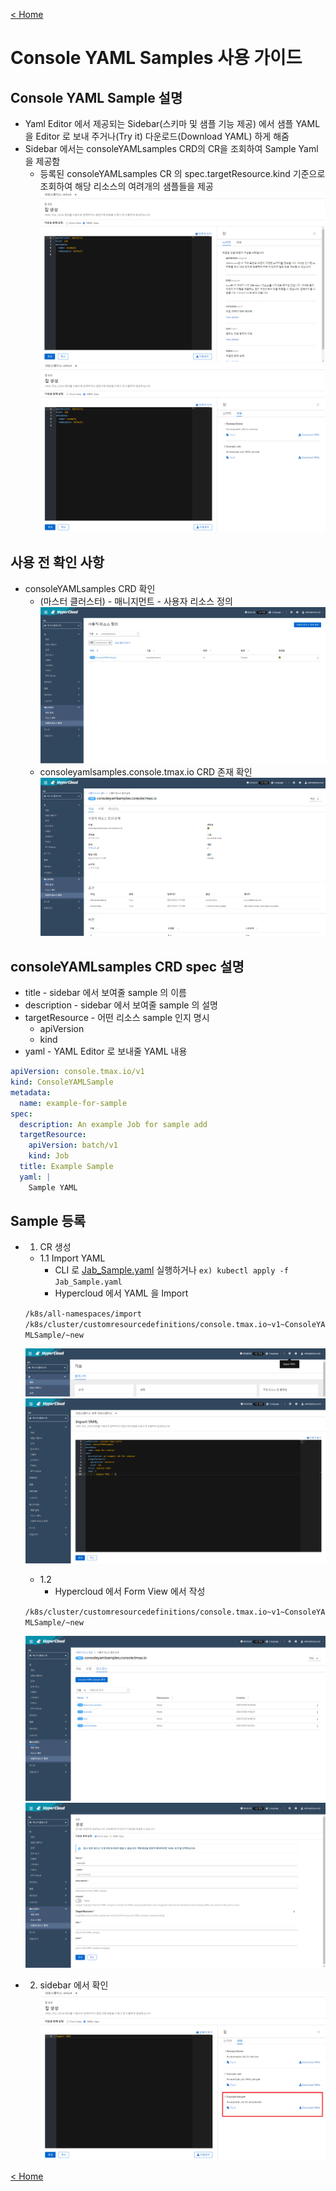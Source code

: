 
[< Home](/console/)

# Console YAML Samples 사용 가이드

## Console YAML Sample 설명

- Yaml Editor 에서 제공되는 Sidebar(스키마 및 샘플 기능 제공) 에서 샘플 YAML 을 Editor 로 보내 주거나(Try it) 다운로드(Download YAML) 하게 해줌
- Sidebar 에서는 consoleYAMLsamples CRD의 CR을 조회하여 Sample Yaml 을 제공함
  - 등록된 consoleYAMLsamples CR 의 spec.targetResource.kind 기준으로 조회하여 해당 리소스의 여려개의 샘플들을 제공
    [![image](figure/1.Sidebar_Schema.png)](figure/1.Sidebar_Schema.png)
    [![image](figure/2.Sidebar_Sample.png)](figure/2.Sidebar_Sample.png)

## 사용 전 확인 사항

- consoleYAMLsamples CRD 확인
  - (마스터 클러스터) - 매니지먼트 - 사용자 리소스 정의
    [![image](figure/3.consoleYAMLsamples_CRD.png)](figure/3.consoleYAMLsamples_CRD.png)
  - consoleyamlsamples.console.tmax.io CRD 존재 확인
    [![image](figure/4.consoleYAMLsamples_CRD_Detail.png)](figure/4.consoleYAMLsamples_CRD_Detail.png)

## consoleYAMLsamples CRD spec 설명

- title - sidebar 에서 보여줄 sample 의 이름
- description - sidebar 에서 보여줄 sample 의 설명
- targetResource - 어떤 리소스 sample 인지 명시
  - apiVersion
  - kind
- yaml - YAML Editor 로 보내줄 YAML 내용

```yaml
apiVersion: console.tmax.io/v1
kind: ConsoleYAMLSample
metadata:
  name: example-for-sample
spec:
  description: An example Job for sample add
  targetResource:
    apiVersion: batch/v1
    kind: Job
  title: Example Sample
  yaml: |
    Sample YAML
```

## Sample 등록

- 1. CR 생성

  - 1.1 Import YAML
    - CLI 로 [Jab_Sample.yaml](yaml/Jab_Sample.yaml) 실행하거나 `ex) kubectl apply -f Jab_Sample.yaml`
    - Hypercloud 에서 YAML 을 Import

  `/k8s/all-namespaces/import`
  `/k8s/cluster/customresourcedefinitions/console.tmax.io~v1~ConsoleYAMLSample/~new`

  [![image](figure/5.import_YAML.png)](figure/5.import_YAML.png)
  [![image](figure/6.import_YAML_example.png)](figure/6.import_YAML_example.png)

  - 1.2
    - Hypercloud 에서 Form View 에서 작성

  `/k8s/cluster/customresourcedefinitions/console.tmax.io~v1~ConsoleYAMLSample/~new`

  [![image](figure/7.consoleYAMLsamples_CRD_List.png)](figure/7.consoleYAMLsamples_CRD_List.png)
  [![image](figure/8.consoleYAMLsamples_CRD_Create.png)](figure/8.consoleYAMLsamples_CRD_Create.png)

- 2.  sidebar 에서 확인
      [![image](figure/9.consoleYAMLsamples_Check.png)](figure/9.consoleYAMLsamples_Check.png)  

  
[< Home](/console/)
